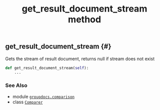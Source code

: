 ﻿---
title: get_result_document_stream method
second_title: GroupDocs.Comparison for Python via .NET API References
description: 
type: docs
url: /python-net/groupdocs.comparison/comparer/get_result_document_stream/
is_root: false
weight: 70
---

## get_result_document_stream {#}

Gets the stream of result document, returns null if stream does not exist



```python
def get_result_document_stream(self):
    ...
```





### See Also
* module [`groupdocs.comparison`](../../)
* class [`Comparer`](/comparison/python-net/groupdocs.comparison/comparer)
